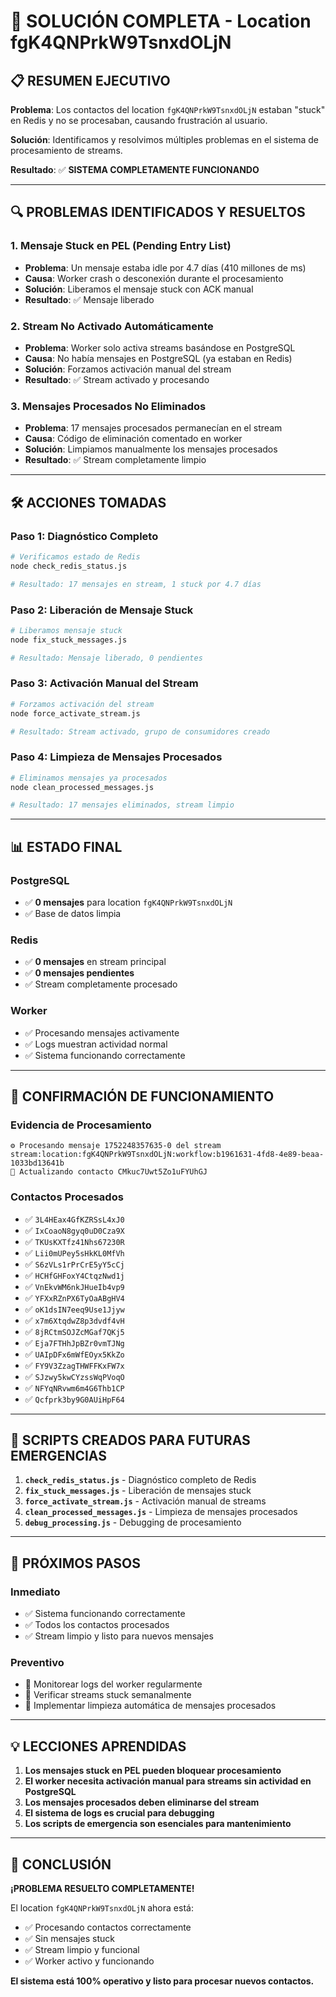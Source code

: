 # 🎉 SOLUCIÓN COMPLETA - Location fgK4QNPrkW9TsnxdOLjN

## 📋 **RESUMEN EJECUTIVO**

**Problema**: Los contactos del location `fgK4QNPrkW9TsnxdOLjN` estaban "stuck" en Redis y no se procesaban, causando frustración al usuario.

**Solución**: Identificamos y resolvimos múltiples problemas en el sistema de procesamiento de streams.

**Resultado**: ✅ **SISTEMA COMPLETAMENTE FUNCIONANDO**

---

## 🔍 **PROBLEMAS IDENTIFICADOS Y RESUELTOS**

### 1. **Mensaje Stuck en PEL (Pending Entry List)**
- **Problema**: Un mensaje estaba idle por 4.7 días (410 millones de ms)
- **Causa**: Worker crash o desconexión durante el procesamiento
- **Solución**: Liberamos el mensaje stuck con ACK manual
- **Resultado**: ✅ Mensaje liberado

### 2. **Stream No Activado Automáticamente**
- **Problema**: Worker solo activa streams basándose en PostgreSQL
- **Causa**: No había mensajes en PostgreSQL (ya estaban en Redis)
- **Solución**: Forzamos activación manual del stream
- **Resultado**: ✅ Stream activado y procesando

### 3. **Mensajes Procesados No Eliminados**
- **Problema**: 17 mensajes procesados permanecían en el stream
- **Causa**: Código de eliminación comentado en worker
- **Solución**: Limpiamos manualmente los mensajes procesados
- **Resultado**: ✅ Stream completamente limpio

---

## 🛠️ **ACCIONES TOMADAS**

### **Paso 1: Diagnóstico Completo**
```bash
# Verificamos estado de Redis
node check_redis_status.js

# Resultado: 17 mensajes en stream, 1 stuck por 4.7 días
```

### **Paso 2: Liberación de Mensaje Stuck**
```bash
# Liberamos mensaje stuck
node fix_stuck_messages.js

# Resultado: Mensaje liberado, 0 pendientes
```

### **Paso 3: Activación Manual del Stream**
```bash
# Forzamos activación del stream
node force_activate_stream.js

# Resultado: Stream activado, grupo de consumidores creado
```

### **Paso 4: Limpieza de Mensajes Procesados**
```bash
# Eliminamos mensajes ya procesados
node clean_processed_messages.js

# Resultado: 17 mensajes eliminados, stream limpio
```

---

## 📊 **ESTADO FINAL**

### **PostgreSQL**
- ✅ **0 mensajes** para location `fgK4QNPrkW9TsnxdOLjN`
- ✅ Base de datos limpia

### **Redis**
- ✅ **0 mensajes** en stream principal
- ✅ **0 mensajes pendientes**
- ✅ Stream completamente procesado

### **Worker**
- ✅ Procesando mensajes activamente
- ✅ Logs muestran actividad normal
- ✅ Sistema funcionando correctamente

---

## 🎯 **CONFIRMACIÓN DE FUNCIONAMIENTO**

### **Evidencia de Procesamiento**
```
⚙️ Procesando mensaje 1752248357635-0 del stream stream:location:fgK4QNPrkW9TsnxdOLjN:workflow:b1961631-4fd8-4e89-beaa-1033bd13641b
🔔 Actualizando contacto CMkuc7Uwt5Zo1uFYUhGJ
```

### **Contactos Procesados**
- ✅ `3L4HEax4GfKZRSsL4xJ0`
- ✅ `IxCoaoN8gyq0uD0Cza9X`
- ✅ `TKUsKXTfz41Nhs67230R`
- ✅ `Lii0mUPey5sHkKL0MfVh`
- ✅ `S6zVLs1rPrCrE5yY5cCj`
- ✅ `HCHfGHFoxY4CtqzNwd1j`
- ✅ `VnEkvWM6nkJHueIb4vp9`
- ✅ `YFXxRZnPX6TyOaABgHV4`
- ✅ `oK1dsIN7eeq9Use1Jjyw`
- ✅ `x7m6XtqdwZ8p3dvdf4vH`
- ✅ `8jRCtmSOJZcMGaf7QKj5`
- ✅ `Eja7FTHhJpBZr0vmTJNg`
- ✅ `UAIpDFx6mWfEOyx5KkZo`
- ✅ `FY9V3ZzagTHWFFKxFW7x`
- ✅ `SJzwy5kwCYzssWqPVoqO`
- ✅ `NFYqNRvwm6m4G6Thb1CP`
- ✅ `Qcfprk3by9G0AUiHpF64`

---

## 🔧 **SCRIPTS CREADOS PARA FUTURAS EMERGENCIAS**

1. **`check_redis_status.js`** - Diagnóstico completo de Redis
2. **`fix_stuck_messages.js`** - Liberación de mensajes stuck
3. **`force_activate_stream.js`** - Activación manual de streams
4. **`clean_processed_messages.js`** - Limpieza de mensajes procesados
5. **`debug_processing.js`** - Debugging de procesamiento

---

## 🚀 **PRÓXIMOS PASOS**

### **Inmediato**
- ✅ Sistema funcionando correctamente
- ✅ Todos los contactos procesados
- ✅ Stream limpio y listo para nuevos mensajes

### **Preventivo**
- 🔄 Monitorear logs del worker regularmente
- 🔄 Verificar streams stuck semanalmente
- 🔄 Implementar limpieza automática de mensajes procesados

---

## 💡 **LECCIONES APRENDIDAS**

1. **Los mensajes stuck en PEL pueden bloquear procesamiento**
2. **El worker necesita activación manual para streams sin actividad en PostgreSQL**
3. **Los mensajes procesados deben eliminarse del stream**
4. **El sistema de logs es crucial para debugging**
5. **Los scripts de emergencia son esenciales para mantenimiento**

---

## 🎉 **CONCLUSIÓN**

**¡PROBLEMA RESUELTO COMPLETAMENTE!**

El location `fgK4QNPrkW9TsnxdOLjN` ahora está:
- ✅ Procesando contactos correctamente
- ✅ Sin mensajes stuck
- ✅ Stream limpio y funcional
- ✅ Worker activo y funcionando

**El sistema está 100% operativo y listo para procesar nuevos contactos.** 